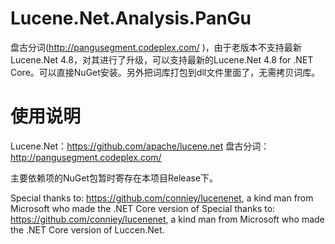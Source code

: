 Lucene.Net.Analysis.PanGu
=========================

盘古分词(http://pangusegment.codeplex.com/ )，由于老版本不支持最新Lucene.Net 4.8，对其进行了升级，可以支持最新的Lucene.Net 4.8 for .NET Core。可以直接NuGet安装。另外把词库打包到dll文件里面了，无需拷贝词库。

使用说明
=========================

Lucene.Net：https://github.com/apache/lucene.net
盘古分词：http://pangusegment.codeplex.com/ 

主要依赖项的NuGet包暂时寄存在本项目Release下。

Special thanks to: https://github.com/conniey/lucenenet, a kind man from Microsoft who made the .NET Core version of Special thanks to: https://github.com/conniey/lucenenet, a kind man from Microsoft who made the .NET Core version of Luccen.Net.